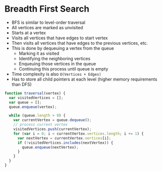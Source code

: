 # Breadth First Search

* BFS is similar to level-order traversal
* All vertices are marked as unvisited
* Starts at a vertex
* Visits all vertices that have edges to start vertex
* Then visits all vertices that have edges to the previous vertices, etc.
* This is done by dequeuing a vertex from the queue
  * Marking it as visited
  * Identifying the neighboring vertices
  * Enqueuing those vertices in the queue
  * Continuing this process until queue is empty
* Time complexity is also `O(Vertices + Edges)`
* Has to store all child pointers at each level (higher memory requirements than DFS)

```javascript
function traversal(vertex) {
  var visitedVertices = [];
  var queue = [];
  queue.enqueue(vertex);

  while (queue.length > 0) {
    var currentVertex = queue.dequeue();
    // process current vertex
    visitedVertices.push(currentVertex);
    for (var i = 0; i < currentVertex.vertices.length; i += 1) {
      var nextVertex = currentVertex.vertices[i];
      if (!visitedVertices.includes(nextVertex)) {
        queue.enqueue(nextVertex);
      }
    }
  }
}
```
